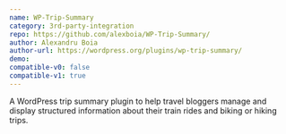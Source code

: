```yaml
---
name: WP-Trip-Summary
category: 3rd-party-integration
repo: https://github.com/alexboia/WP-Trip-Summary/
author: Alexandru Boia
author-url: https://wordpress.org/plugins/wp-trip-summary/
demo: 
compatible-v0: false
compatible-v1: true
---
```


A WordPress trip summary plugin to help travel bloggers manage and display structured information about their train rides and biking or hiking trips.
